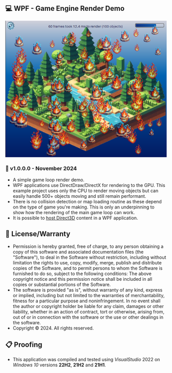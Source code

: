 ## 💻 WPF - Game Engine Render Demo

![Example Picture](./WPFRender/Assets/Screenshot.png)

### 📝 v1.0.0.0 - November 2024

* A simple game loop render demo.
* WPF applications use DirectDraw/DirectX for rendering to the GPU. This example project uses only the CPU to render moving objects but can easily handle 500+ objects moving and still remain performant.
* There is no collision detection or map loading routine as these depend on the type of game you're making. This is only an underpinning to show how the rendering of the main game loop can work.
* It is possible to [host Direct3D](https://learn.microsoft.com/en-us/dotnet/desktop/wpf/advanced/walkthrough-hosting-direct3d9-content-in-wpf?view=netframeworkdesktop-4.8) content in a WPF application.

## 🧾 License/Warranty
* Permission is hereby granted, free of charge, to any person obtaining a copy of this software and associated documentation files (the "Software"), to deal in the Software without restriction, including without limitation the rights to use, copy, modify, merge, publish and distribute copies of the Software, and to permit persons to whom the Software is furnished to do so, subject to the following conditions: The above copyright notice and this permission notice shall be included in all copies or substantial portions of the Software.
* The software is provided "as is", without warranty of any kind, express or implied, including but not limited to the warranties of merchantability, fitness for a particular purpose and noninfringement. In no event shall the author or copyright holder be liable for any claim, damages or other liability, whether in an action of contract, tort or otherwise, arising from, out of or in connection with the software or the use or other dealings in the software.
* Copyright © 2024. All rights reserved.

## 📋 Proofing
* This application was compiled and tested using *VisualStudio* 2022 on *Windows 10* versions **22H2**, **21H2** and **21H1**.
